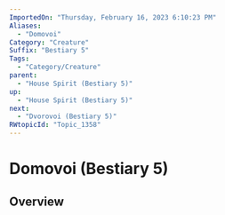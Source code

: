 ```yaml
---
ImportedOn: "Thursday, February 16, 2023 6:10:23 PM"
Aliases:
  - "Domovoi"
Category: "Creature"
Suffix: "Bestiary 5"
Tags:
  - "Category/Creature"
parent:
  - "House Spirit (Bestiary 5)"
up:
  - "House Spirit (Bestiary 5)"
next:
  - "Dvorovoi (Bestiary 5)"
RWtopicId: "Topic_1358"
---
```

# Domovoi (Bestiary 5)
## Overview
